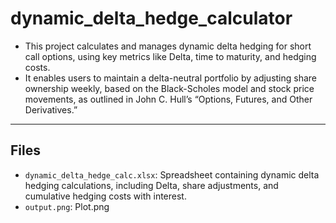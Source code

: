 # dynamic_delta_hedge_calculator

- This project calculates and manages dynamic delta hedging for short call options, using key metrics like Delta, time to maturity, and hedging costs.
- It enables users to maintain a delta-neutral portfolio by adjusting share ownership weekly, based on the Black-Scholes model and stock price movements, as outlined in John C. Hull’s “Options, Futures, and Other Derivatives.”

---

## Files
- `dynamic_delta_hedge_calc.xlsx`: Spreadsheet containing dynamic delta hedging calculations, including Delta, share adjustments, and cumulative hedging costs with interest.
- `output.png`: Plot.png

